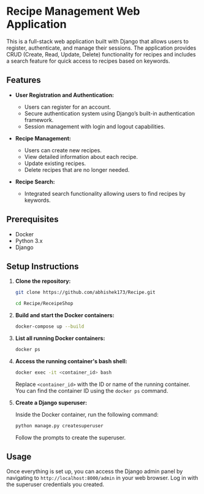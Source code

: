 # Recipe Management Web Application

This is a full-stack web application built with Django that allows users to register, authenticate, and manage their sessions. The application provides CRUD (Create, Read, Update, Delete) functionality for recipes and includes a search feature for quick access to recipes based on keywords.

## Features

- **User Registration and Authentication:**
  - Users can register for an account.
  - Secure authentication system using Django’s built-in authentication framework.
  - Session management with login and logout capabilities.

- **Recipe Management:**
  - Users can create new recipes.
  - View detailed information about each recipe.
  - Update existing recipes.
  - Delete recipes that are no longer needed.

- **Recipe Search:**
  - Integrated search functionality allowing users to find recipes by keywords.

## Prerequisites

- Docker
- Python 3.x
- Django

## Setup Instructions

1. **Clone the repository:**

    ```bash
    git clone https://github.com/abhishek173/Recipe.git
    
    ```

    ```bash
    cd Recipe/ReceipeShop
    ```

2. **Build and start the Docker containers:**

    ```bash
    docker-compose up --build
    ```

3. **List all running Docker containers:**

    ```bash
    docker ps
    ```

4. **Access the running container's bash shell:**

    ```bash
    docker exec -it <container_id> bash
    ```

    Replace `<container_id>` with the ID or name of the running container. You can find the container ID using the `docker ps` command.

5. **Create a Django superuser:**

    Inside the Docker container, run the following command:

    ```bash
    python manage.py createsuperuser
    ```

    Follow the prompts to create the superuser.

## Usage

Once everything is set up, you can access the Django admin panel by navigating to `http://localhost:8000/admin` in your web browser. Log in with the superuser credentials you created.


 


